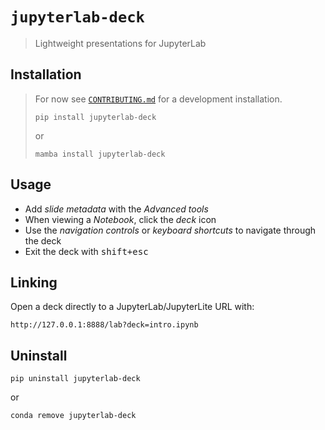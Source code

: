 # `jupyterlab-deck`

> Lightweight presentations for JupyterLab

## Installation

> For now see [`CONTRIBUTING.md`](https://github.com/deathbeds/jupyterlab-deck) for a
> development installation.
>
> ```
> pip install jupyterlab-deck
> ```
>
> or
>
> ```
> mamba install jupyterlab-deck
> ```


## Usage

- Add _slide metadata_ with the _Advanced tools_
- When viewing a _Notebook_, click the _deck_ icon
- Use the _navigation controls_ or _keyboard shortcuts_ to navigate through the deck
- Exit the deck with <kbd>shift+esc</kbd>

## Linking

Open a deck directly to a JupyterLab/JupyterLite URL with:

```
http://127.0.0.1:8888/lab?deck=intro.ipynb
```

## Uninstall

```
pip uninstall jupyterlab-deck
```

or

```
conda remove jupyterlab-deck
```
